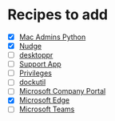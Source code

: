 # Recipes to add

- [x] [Mac Admins Python](https://github.com/macadmins/python)
- [x] [Nudge](https://github.com/macadmins/nudge)
- [ ] [desktoppr](https://github.com/scriptingosx/desktoppr)
- [ ] [Support App](https://github.com/root3nl/SupportApp)
- [ ] [Privileges](https://github.com/SAP/macOS-enterprise-privileges)
- [ ] [dockutil](https://github.com/kcrawford/dockutil)
- [ ] [Microsoft Company Portal](https://github.com/autopkg/smithjw-recipes/blob/master/Microsoft/Microsoft_Company_Portal.jamf.recipe.yaml)
- [x] [Microsoft Edge](https://github.com/smithjw/smithjw-actions-recipes/blob/main/Microsoft_Edge/Microsoft_Edge.jamf.recipe.yaml)
- [ ] [Microsoft Teams](https://github.com/autopkg/smithjw-recipes/blob/master/Microsoft/Microsoft_Teams.jamf.recipe.yaml)
